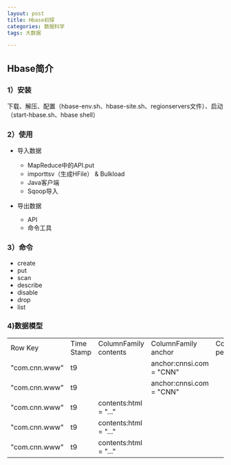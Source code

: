 ```yaml
---
layout: post
title: Hbase初探
categories: 数据科学
tags: 大数据

---
```


## Hbase简介 ##

### 1）安装 ###

下载、解压、配置（hbase-env.sh、hbase-site.sh、regionservers文件）、启动（start-hbase.sh、hbase shell）

### 2）使用 ###

- 导入数据
	- MapReduce中的API.put
	- importtsv（生成HFile） & Bulkload
	- Java客户端
	- Sqoop导入

- 导出数据
	- API
	- 命令工具

### 3）命令 ###

- create
- put
- scan
- describe
- disable
- drop
- list

### 4)数据模型 ###

<table align="center">
	<tr>
		<td>Row Key</td>
		<td>Time Stamp</td>	
		<td>ColumnFamily contents</td>	
		<td>ColumnFamily anchor</td>	
		<td>ColumnFamily people</td>		
	</tr>
	<tr>
		<td>"com.cnn.www"</td>
		<td>t9</td>	
		<td></td>	
		<td>anchor:cnnsi.com = "CNN"</td>	
		<td></td>
	</tr>
	<tr>
		<td>"com.cnn.www"</td>
		<td>t9</td>	
		<td></td>	
		<td>anchor:cnnsi.com = "CNN"</td>	
		<td></td>
	</tr>
	<tr><td>"com.cnn.www"</td>
		<td>t9</td>	
		<td>contents:html = "<html>…​"</td>	
		<td></td>	
		<td></td>
	</tr>
	<tr>
		<td>"com.cnn.www"</td>
		<td>t9</td>	
		<td>contents:html = "<html>…​"</td>	
		<td></td>	
		<td></td>
	</tr>
	<tr>
		<td>"com.cnn.www"</td>
		<td>t9</td>	
		<td>contents:html = "<html>…​"</td>	
		<td></td>	
		<td></td>
	</tr>
</table>